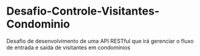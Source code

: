 # Desafio-Controle-Visitantes-Condominio
Desafio de desenvolvimento de uma API RESTful que irá gerenciar o fluxo de entrada e saída de visitantes em condomínios
